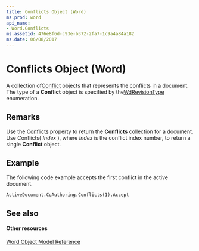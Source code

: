 ```yaml
---
title: Conflicts Object (Word)
ms.prod: word
api_name:
- Word.Conflicts
ms.assetid: 476e8f6d-c93e-b372-2fa7-1c9a4a84a182
ms.date: 06/08/2017
---
```



# Conflicts Object (Word)

 A collection of[Conflict](conflict-object-word.md) objects that represents the conflicts in a document. The type of a **Conflict** object is specified by the[WdRevisionType](wdrevisiontype-enumeration-word.md) enumeration.


## Remarks

Use the [Conflicts](coauthoring-conflicts-property-word.md) property to return the **Conflicts** collection for a document. Use Conflicts( _Index_ ), where _Index_ is the conflict index number, to return a single **Conflict** object.


## Example

The following code example accepts the first conflict in the active document.


```vb
ActiveDocument.CoAuthoring.Conflicts(1).Accept 

```


## See also


#### Other resources



[Word Object Model Reference](http://msdn.microsoft.com/library/be452561-b436-bb9b-6f94-3faa9a74a6fd%28Office.15%29.aspx)


